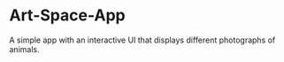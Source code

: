 # Art-Space-App
A simple app with an interactive UI that displays different photographs of animals.
